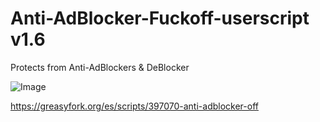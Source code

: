 # Anti-AdBlocker-Fuckoff-userscript v1.6

Protects from Anti-AdBlockers & DeBlocker

![Image](https://github.com/WakeupNeo33/Anti-AdBlocker-Fuckoff-userscript/raw/main/icon.png)

https://greasyfork.org/es/scripts/397070-anti-adblocker-off

